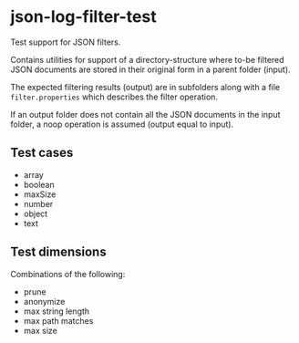 # json-log-filter-test
Test support for JSON filters. 

Contains utilities for support of a directory-structure where to-be filtered JSON documents are stored in their original form in a parent folder (input).

The expected filtering results (output) are in subfolders along with a file `filter.properties` which describes the filter operation.

If an output folder does not contain all the JSON documents in the input folder, a noop operation is assumed (output equal to input).

## Test cases

 * array
 * boolean
 * maxSize
 * number
 * object
 * text
 
## Test dimensions
Combinations of the following:

 * prune
 * anonymize
 * max string length
 * max path matches
 * max size

